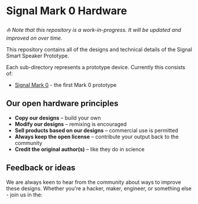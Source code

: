 # Signal Mark 0 Hardware

*⛵️ Note that this repository is a work-in-progress. It will be updated and improved on over time.*

This repository contains all of the designs and technical details of the Signal Smart Speaker Prototype.

Each sub-directory represents a prototype device. Currently this consists of:
- [Signal Mark 0](./mk-0) - the first Mark 0 prototype

## Our open hardware principles
* **Copy our designs** – build your own
* **Modify our designs** – remixing is encouraged
* **Sell products based on our designs** – commercial use is permitted
* **Always keep the open license** – contribute your output back to the community
* **Credit the original author(s)** – like they do in science

## Feedback or ideas

We are always keen to hear from the community about ways to improve these designs. Whether you're a hacker, maker, engineer, or something else - join us in the: